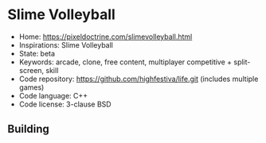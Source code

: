 # Slime Volleyball

- Home: https://pixeldoctrine.com/slimevolleyball.html
- Inspirations: Slime Volleyball
- State: beta
- Keywords: arcade, clone, free content, multiplayer competitive + split-screen, skill
- Code repository: https://github.com/highfestiva/life.git (includes multiple games)
- Code language: C++
- Code license: 3-clause BSD

## Building

